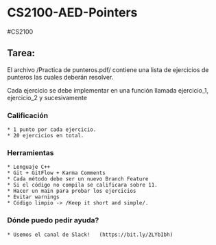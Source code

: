 # CS2100-AED-Pointers
#CS2100


## Tarea:
El archivo /Practica de punteros.pdf/ contiene una lista de ejercicios de punteros las cuales deberán resolver. 

Cada  ejercicio se debe implementar en una función llamada ejercicio_1, ejercicio_2 y sucesivamente

### Calificación

	* 1 punto por cada ejercicio. 
	* 20 ejercicios en total. 


### Herramientas
	* Lenguaje C++
	* Git + GitFlow + Karma Comments
	* Cada método debe ser un nuevo Branch Feature
	* Si el código no compila se calificara sobre 11.
	* Hacer un main para probar los ejercicios
	* Evitar warnings 
	* Código limpio -> /Keep it short and simple/. 

### Dónde puedo pedir ayuda? 
	* Usemos el canal de Slack!   (https://bit.ly/2LYbIbh)
